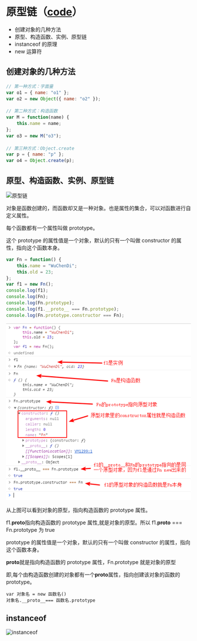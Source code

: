 # 原型链（[code](https://github.com/WuChenDi/Front-End/blob/master/04-%E9%9D%A2%E8%AF%95/2018%E5%B9%B4%E5%BA%95Coding/proto.html)）

-   创建对象的几种方法
-   原型、构造函数、实例、原型链
-   instanceof 的原理
-   new 运算符

## 创建对象的几种方法

```js
// 第一种方式：字面量
var o1 = { name: "o1" };
var o2 = new Object({ name: "o2" });

// 第二种方式：构造函数
var M = function(name) {
    this.name = name;
};
var o3 = new M("o3");

// 第三种方式：Object.create
var p = { name: "p" };
var o4 = Object.create(p);
```

## 原型、构造函数、实例、原型链

![原型链](../screenshots/面试-原型链.png)

对象是函数创建的，而函数却又是一种对象。也是属性的集合，可以对函数进行自定义属性。

每个函数都有一个属性叫做 prototype。

这个 prototype 的属性值是一个对象，默认的只有一个叫做 constructor 的属性，指向这个函数本身。

```js
var Fn = function() {
    this.name = "WuChenDi";
    this.old = 23;
};
var f1 = new Fn();
console.log(f1);
console.log(Fn);
console.log(Fn.prototype);
console.log(f1.__proto__ === Fn.prototype);
console.log(Fn.prototype.constructor === Fn);
```

![原型与原型链](../screenshots/面试-原型链-原型与原型链.png)

从上图可以看到对象的原型，指向构造函数的 prototype 属性。

f1.**proto**指向构造函数的 prototype 属性,就是对象的原型。所以 f1.**proto** === Fn.prototype 为 true

prototype 的属性值是一个对象，默认的只有一个叫做 constructor 的属性，指向这个函数本身。

**proto**就是指向构造函数的 prototype 属性，Fn.prototype 就是对象的原型

即,每个由构造函数创建的对象都有一个**proto**属性，指向创建该对象的函数的 prototype。

```
var 对象名 = new 函数名()
对象名.__proto__=== 函数名.prototype
```

## instanceof

![instanceof](../screenshots/面试-原型链-instanceof.png)

<!-- 注：如果还有其他问题或者有错误，请在 Issues 中提出，我会尽力解答，原型链这个东西吧自己搞懵了 -->
